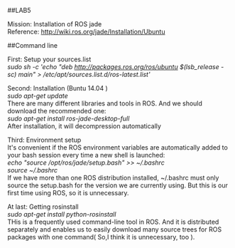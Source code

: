 ##LAB5

Mission: Installation of ROS jade  
Reference: http://wiki.ros.org/jade/Installation/Ubuntu  

##Command line

First: Setup your sources.list  
*sudo sh -c 'echo "deb http://packages.ros.org/ros/ubuntu $(lsb_release -sc) main" > /etc/apt/sources.list.d/ros-latest.list'*  
  
Second: Installation (Buntu 14.04 )  
*sudo apt-get update*  
There are many different libraries and tools in ROS. And we should download the recommended one:  
*sudo apt-get install ros-jade-desktop-full*  
After installation, it will decompression automatically  
  
Third: Environment setup  
It's convenient if the ROS environment variables are automatically added to your bash session every time a new shell is launched:  
*echo "source /opt/ros/jade/setup.bash" >> ~/.bashrc*  
*source ~/.bashrc*  
If we have more than one ROS distribution installed, ~/.bashrc must only source the setup.bash for the version we are currently using. But this is our first time using ROS, so it is unnecessary.  
  
At last: Getting rosinstall  
*sudo apt-get install python-rosinstall*  
THis is a frequently used command-line tool in ROS. And it is distributed separately and enables us to easily download many source trees for ROS packages with one command( So,I think it is unnecessary, too ).
